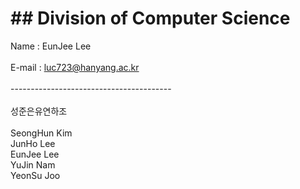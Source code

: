 <h1>## Division of Computer Science</h1>
Name : EunJee Lee
<br><br>E-mail : <u>luc723@hanyang.ac.kr</u><br><br>
----------------------------------------
<br><br>성준은유연하조<br><br>
SeongHun Kim<br>
JunHo Lee<br>
EunJee Lee<br>
YuJin Nam<br>
YeonSu Joo
